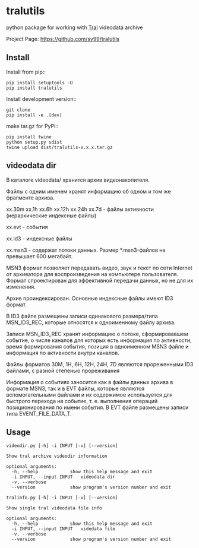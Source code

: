 tralutils
=========

python package for working with [Tral](https://www.tral.ru/production/tral_7/) videodata archive

Project Page: https://github.com/sv99/tralutils

Install
-------

Install from pip::

    pip install setuptools -U
    pip install tralutils

Install development version::

    git clone
    pip install -e .[dev]

make tar.gz for PyPi::
    
    pip install twine
    python setup.py sdist
    twine upload dist/tralutils-x.x.x.tar.gz

videodata dir
-------------

В каталоге videodata/ хранится архив видеонакопителя.

Файлы с одним именем хранят информацию об одном и том же фрагменте архива.

xx.30m xx.1h xx.6h xx.12h xx.24h xx.7d - файлы активности (иерархические индексные файлы)

xx.evt - события

xx.id3 - индексные файлы

xx.msn3 - содержат потоки данных. Размер *.msn3-файлов не превышает 600 мегабайт.

MSN3 формат позволяет передавать видео, звук и текст по сети Internet от архиватора для воспроизведения на компьютере пользователя.
Формат спроектирован для эффективной передачи данных, но не для их изменения.

Архив проиндексирован. Основные индексные файлы имеют ID3 формат.

В ID3 файле размещены записи одинакового размера/типа MSN_ID3_REC, которые относятся к одноименному файлу архива.

Записи MSN_ID3_REC хранят информацию о потоке, сформировавшем событие, о числе каналов для которых есть информация
по активности, время формирования события, позиция в одноименном MSN3 файле и информация по активности внутри каналов.

Файлы форматов 30M, 1H, 6H, 12H, 24H, 7D
являются прореженными ID3 файлами, с разной степенью прореживания

Информация о событиях заносится как в файлы данных архива в формате MSN3, так и в EVT файлы, которые являются
вспомогательными файлами и их содержимое используется для быстрого перехода на событие,
т. е. выполнения операций позиционирования по имени события. В EVT файле размещены записи типа EVENT_FILE_DATA_T.

Usage
-----

    videodir.py [-h] -i INPUT [-v] [--version]

    Show tral archive videodir information

    optional arguments:
      -h, --help            show this help message and exit
      -i INPUT, --input INPUT   videodata dir
      -v, --verbose
      --version             show program's version number and exit

    tralinfo.py [-h] -i INPUT [-v] [--version]

    Show single tral videodata file info

    optional arguments:
      -h, --help            show this help message and exit
      -i INPUT, --input INPUT   videdata file
      -v, --verbose
      --version             show program's version number and exit

